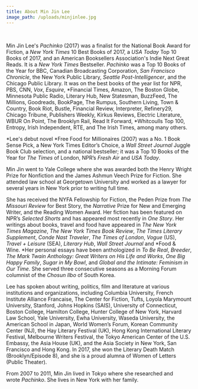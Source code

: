 ```yaml
---
title: About Min Jin Lee
image_path: /uploads/minjinlee.jpg
---
```



&nbsp;

Min Jin Lee's *Pachinko*&nbsp;(2017) was a finalist for the National Book Award for Fiction, a *New York Times* 10 Best Books of 2017, a *USA Today* Top 10 Books of 2017, and an American Booksellers Association's Indie Next Great Reads. It is a *New York Times* Bestseller. *Pachinko* was a Top 10 Books of the Year for BBC, Canadian Broadcasting Corporation, *San Francisco Chronicle*, the New York Public Library,&nbsp;*Seattle Post-Intelligencer*, and the Chicago Public Library. It was on the best books of the year list for NPR, PBS, CNN, *Vox*,&nbsp;*Esquire*,&nbsp;*Financial Times, Amazon, The Boston Globe, Minnesota Public Radio, Literary Hub, New Statesman, BuzzFeed, The Millions, Goodreads, BookPage, The Rumpus, Southern Living, Town & Country, Book Riot, Bustle, Financial Review, Interpreter, Refinery29, Chicago Tribune, Publishers Weekly, Kirkus Reviews, Electric Literature, WBUR On Point, The Brooklyn Rail, Read It Forward,&nbsp;*Whitcoulls Top 100, Entropy, Irish Independent, RTE, and The Irish Times, among many others.&nbsp;

*Lee's debut novel&nbsp;*Free Food for Millionaires (2007) was a No. 1 Book Sense Pick, a New York Times Editor’s Choice, a *Wall Street Journal* Juggle Book Club selection, and a national bestseller; it was a Top 10 Books of the Year for *The Times* of London, NPR’s *Fresh Air* and *USA Today*.&nbsp;

Min Jin went to Yale College where she was awarded both the Henry Wright Prize for Nonfiction and the James Ashmun Veech Prize for Fiction. She attended law school at Georgetown University and worked as a lawyer for several years in New York prior to writing full time.

She has received the NYFA Fellowship for Fiction, the Peden Prize from *The Missouri Review* for Best Story, the *Narrative* Prize for New and Emerging Writer, and the Reading Women Award. Her fiction has been featured on NPR’s *Selected Shorts* and has appeared most recently in *One Story*. Her writings about books, travel and food have appeared in *The New York Times Magazine*, *The New York Times Book Review*, *The Times Literary Supplement*,&nbsp;*Conde Nast Traveler*, *The Times of London*, *Vogue* (US), *Travel + Leisure* (SEA), *Literary Hub*,&nbsp;*Wall Street Journal* and *Food & Wine.&nbsp;*Her personal essays have been anthologized in *To Be Real*, *Breeder*, *The Mark Twain Anthology: Great Writers on His Life and Works*, *One Big Happy Family*, *Sugar in My Bowl*, and *Global and the Intimate: Feminism in Our Time*. She served three consecutive seasons as a Morning Forum columnist of the *Chosun Ilbo* of South Korea.

Lee has spoken about writing, politics, film and literature at various institutions and organizations, including Columbia University, French Institute Alliance Francaise, The Center for Fiction, Tufts, Loyola Marymount University, Stanford, Johns Hopkins (SAIS), University of Connecticut, Boston College, Hamilton College, Hunter College of New York, Harvard Law School, Yale University, Ewha University, Waseda University, the American School in Japan, World Women’s Forum, Korean Community Center (NJ), the Hay Literary Festival (UK), Hong Kong International Literary Festival, Melbourne Writers Festival, the Tokyo American Center of the U.S. Embassy, the Asia House (UK), and the Asia Society in New York, San Francisco and Hong Kong. In 2017, she won the Literary Death Match (Brooklyn/Episode 8), and she is a proud alumna of Women of Letters (Public Theater).

From 2007 to 2011, Min Jin lived in Tokyo where she researched and wrote&nbsp;*Pachinko*. She lives in New York with her family.